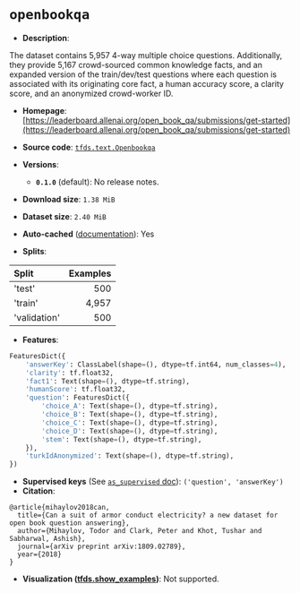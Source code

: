 <div itemscope itemtype="http://schema.org/Dataset">
  <div itemscope itemprop="includedInDataCatalog" itemtype="http://schema.org/DataCatalog">
    <meta itemprop="name" content="TensorFlow Datasets" />
  </div>

  <meta itemprop="name" content="openbookqa" />
  <meta itemprop="description" content="The dataset contains 5,957 4-way multiple choice questions. Additionally, they&#10;provide 5,167 crowd-sourced common knowledge facts, and an expanded version of&#10;the train/dev/test questions where each question is associated with its&#10;originating core fact, a human accuracy score, a clarity score, and an&#10;anonymized crowd-worker ID.&#10;&#10;To use this dataset:&#10;&#10;```python&#10;import tensorflow_datasets as tfds&#10;&#10;ds = tfds.load(&#x27;openbookqa&#x27;, split=&#x27;train&#x27;)&#10;for ex in ds.take(4):&#10;  print(ex)&#10;```&#10;&#10;See [the guide](https://www.tensorflow.org/datasets/overview) for more&#10;informations on [tensorflow_datasets](https://www.tensorflow.org/datasets).&#10;&#10;" />
  <meta itemprop="url" content="https://www.tensorflow.org/datasets/catalog/openbookqa" />
  <meta itemprop="sameAs" content="https://leaderboard.allenai.org/open_book_qa/submissions/get-started" />
  <meta itemprop="citation" content="@article{mihaylov2018can,&#10;  title={Can a suit of armor conduct electricity? a new dataset for open book question answering},&#10;  author={Mihaylov, Todor and Clark, Peter and Khot, Tushar and Sabharwal, Ashish},&#10;  journal={arXiv preprint arXiv:1809.02789},&#10;  year={2018}&#10;}" />
</div>

# `openbookqa`

*   **Description**:

The dataset contains 5,957 4-way multiple choice questions. Additionally, they
provide 5,167 crowd-sourced common knowledge facts, and an expanded version of
the train/dev/test questions where each question is associated with its
originating core fact, a human accuracy score, a clarity score, and an
anonymized crowd-worker ID.

*   **Homepage**:
    [https://leaderboard.allenai.org/open_book_qa/submissions/get-started](https://leaderboard.allenai.org/open_book_qa/submissions/get-started)

*   **Source code**:
    [`tfds.text.Openbookqa`](https://github.com/tensorflow/datasets/tree/master/tensorflow_datasets/text/openbookqa.py)

*   **Versions**:

    *   **`0.1.0`** (default): No release notes.

*   **Download size**: `1.38 MiB`

*   **Dataset size**: `2.40 MiB`

*   **Auto-cached**
    ([documentation](https://www.tensorflow.org/datasets/performances#auto-caching)):
    Yes

*   **Splits**:

Split        | Examples
:----------- | -------:
'test'       | 500
'train'      | 4,957
'validation' | 500

*   **Features**:

```python
FeaturesDict({
    'answerKey': ClassLabel(shape=(), dtype=tf.int64, num_classes=4),
    'clarity': tf.float32,
    'fact1': Text(shape=(), dtype=tf.string),
    'humanScore': tf.float32,
    'question': FeaturesDict({
        'choice_A': Text(shape=(), dtype=tf.string),
        'choice_B': Text(shape=(), dtype=tf.string),
        'choice_C': Text(shape=(), dtype=tf.string),
        'choice_D': Text(shape=(), dtype=tf.string),
        'stem': Text(shape=(), dtype=tf.string),
    }),
    'turkIdAnonymized': Text(shape=(), dtype=tf.string),
})
```

*   **Supervised keys** (See
    [`as_supervised` doc](https://www.tensorflow.org/datasets/api_docs/python/tfds/load#args)):
    `('question', 'answerKey')`
*   **Citation**:

```
@article{mihaylov2018can,
  title={Can a suit of armor conduct electricity? a new dataset for open book question answering},
  author={Mihaylov, Todor and Clark, Peter and Khot, Tushar and Sabharwal, Ashish},
  journal={arXiv preprint arXiv:1809.02789},
  year={2018}
}
```

*   **Visualization
    ([tfds.show_examples](https://www.tensorflow.org/datasets/api_docs/python/tfds/visualization/show_examples))**:
    Not supported.
